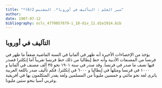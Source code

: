 ```yaml
---
title: "*سير العلم : التآليف في أوروبا*. المقتبس 2(6)"
author: 
date: 1907-07-12
bibliography: oclc_4770057679-i_18-div_11.d1e1914.bib
---
```




##  التآليف في أوروبا 


 يؤخذ من الإحصاءات الأخيرة أنه ظهر في ألمانيا في السنة الماضية ضعفاً ما ظهر في فرنسا من المصنفات الأدبية وأنه حظ إيطاليا من ذلك حظ فرنسا تقريباً أما إنكلترا فصدر قيها نصف ما صدر في فرنسا. وقد صدر في سنة  ١٩٠١  نحو  ٣٥  ألف  مصنف في ألمانيا و  ١٠٠٠  في فرنسا ومثلها في إيطاليا و  ٦٠٠٠  في إنكلترا. فكم تأليف صدر باللغة العربية ياترى لغة نحو مائتي و  خمسين  مليوناً من المسلمين ولغة يقدر المتكلمون بها في أفريقية وغربي آسيا بنحو  ستين  مليونا. 
